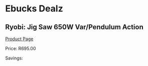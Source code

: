 
# Ebucks Dealz
## Ryobi: Jig Saw 650W Var/Pendulum Action
[Product Page](https://www.ebucks.com/web/shop/productSelected.do?prodId=370804475&catId=714893646)

Price: R695.00

Savings: 


	
